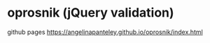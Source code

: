 # oprosnik (jQuery validation)

github pages
https://angelinapanteley.github.io/oprosnik/index.html
